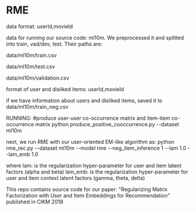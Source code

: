 # RME
data format: userId,movieId

data for running our source code: ml10m.
We preprocessed it and splitted into train, vad/dev, test. Their paths are:

data/ml10m/train.csv

data/ml10m/test.csv

data/ml10m/validation.csv

format of user and disliked items: userId,movieId

if we have information about users and disliked items, saved it to data/ml10m/train_neg.csv


RUNNING:
#produce user-user co-occurrence matrix and item-item co-occurrence matrix
python produce_positive_cooccurrence.py --dataset ml10m

next, we run RME with our user-oriented EM-like algorithm as:
python rme_rec.py --dataset ml10m --model rme --neg_item_inference 1 --lam 1.0 --lam_emb 1.0

where lam: is the regularization hyper-parameter for user and item latent factors (alpha and beta)
lam_emb: is the regularization hyper-parameter for user and item context latent factors (gamma, theta, delta)




This repo contains source code for our paper:
"Regularizing Matrix Factorization with User and Item Embeddings for Recommendation"
published in CIKM 2018

